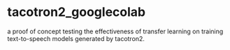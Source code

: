 # tacotron2_googlecolab
a proof of concept testing the effectiveness of transfer learning on training text-to-speech models generated by tacotron2.
